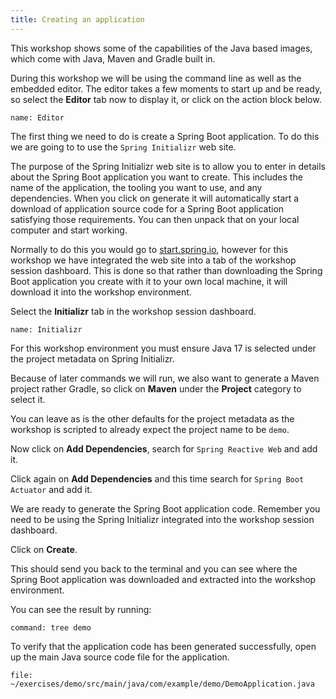 ```yaml
---
title: Creating an application
---
```


This workshop shows some of the capabilities of the Java based images, which come with Java, Maven and Gradle built in.

During this workshop we will be using the command line as well as the embedded editor. The editor takes a few moments to start up and be ready, so select the **Editor** tab now to display it, or click on the action block below.

```dashboard:open-dashboard
name: Editor
```

The first thing we need to do is create a Spring Boot application. To do this we are going to to use the `Spring Initializr` web site.

The purpose of the Spring Initializr web site is to allow you to enter in details about the Spring Boot application you want to create. This includes the name of the application, the tooling you want to use, and any dependencies. When you click on generate it will automatically start a download of application source code for a Spring Boot application satisfying those requirements. You can then unpack that on your local computer and start working.

Normally to do this you would go to [start.spring.io](https://start.spring.io/), however for this workshop we have integrated the web site into a tab of the workshop session dashboard. This is done so that rather than downloading the Spring Boot application you create with it to your own local machine, it will download it into the workshop environment.

Select the **Initializr** tab in the workshop session dashboard.

```dashboard:open-dashboard
name: Initializr
```

For this workshop environment you must ensure Java 17 is selected under the project metadata on Spring Initializr.

Because of later commands we will run, we also want to generate a Maven project rather Gradle, so click on **Maven** under the **Project** category to select it.

You can leave as is the other defaults for the project metadata as the workshop is scripted to already expect the project name to be `demo`.

Now click on **Add Dependencies**, search for `Spring Reactive Web` and add it.

Click again on **Add Dependencies** and this time search for `Spring Boot Actuator` and add it.

We are ready to generate the Spring Boot application code. Remember you need to be using the Spring Initializr integrated into the workshop session dashboard.

Click on **Create**.

This should send you back to the terminal and you can see where the Spring Boot application was downloaded and extracted into the workshop environment.

You can see the result by running:

```terminal:execute
command: tree demo
```

To verify that the application code has been generated successfully, open up the main Java source code file for the application.

```editor:open-file
file: ~/exercises/demo/src/main/java/com/example/demo/DemoApplication.java
```
